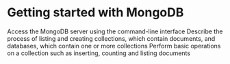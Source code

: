 # Getting started with MongoDB

Access the MongoDB server using the command-line interface
Describe the process of listing and creating collections, which contain documents, and databases, which contain one or more collections
Perform basic operations on a collection such as inserting, counting and listing documents

